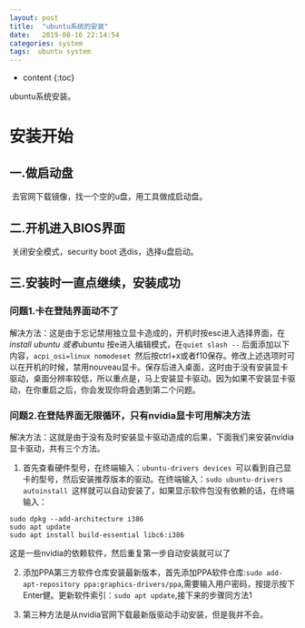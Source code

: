 ```yaml
---
layout: post
title:  "ubuntu系统的安装"
date:   2019-08-16 22:14:54
categories: system
tags:  ubuntu system
---
```


* content
{:toc}

ubuntu系统安装。







# 安装开始

## 一.做启动盘

​ 去官网下载镜像，找一个空的u盘，用工具做成启动盘。

## 二.开机进入BIOS界面

​ 关闭安全模式，security boot 选dis，选择u盘启动。

## 三.安装时一直点继续，安装成功

### 问题1.卡在登陆界面动不了

​解决方法：这是由于忘记禁用独立显卡造成的，开机时按esc进入选择界面，在*install ubuntu 或者*ubuntu 按e进入编辑模式，在`quiet slash --` 后面添加以下内容，`acpi_osi=linux nomodeset `然后按ctrl+x或者f10保存。修改上述选项时可以在开机的时候，禁用nouveau显卡。保存后进入桌面，这时由于没有安装显卡驱动，桌面分辨率较低，所以重点是，马上安装显卡驱动。因为如果不安装显卡驱动，在你重启之后，你会发现你将会遇到第二个问题。

### 问题2.在登陆界面无限循环，只有nvidia显卡可用解决方法

​解决方法：这就是由于没有及时安装显卡驱动造成的后果，下面我们来安装nvidia显卡驱动，共有三个方法。

1. 首先查看硬件型号，在终端输入：`ubuntu-drivers devices `可以看到自己显卡的型号，然后安装推荐版本的驱动。在终端输入：`sudo ubuntu-drivers autoinstall `这样就可以自动安装了，如果显示软件包没有依赖的话，在终端输入：
```
sudo dpkg --add-architecture i386
​sudo apt update
​sudo apt install build-essential libc6:i386
```
这是一些nvidia的依赖软件，然后重复第一步自动安装就可以了

2. 添加PPA第三方软件仓库安装最新版本，首先添加PPA软件仓库:`sudo add-apt-repository ppa:graphics-drivers/ppa`,需要输入用户密码，按提示按下Enter健。更新软件索引：`sudo apt update`,接下来的步骤同方法1

3. 第三种方法是从nvidia官网下载最新版驱动手动安装，但是我并不会。
